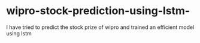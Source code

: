 # wipro-stock-prediction-using-lstm-
I have tried to predict the stock prize of wipro and trained an efficient model using lstm
